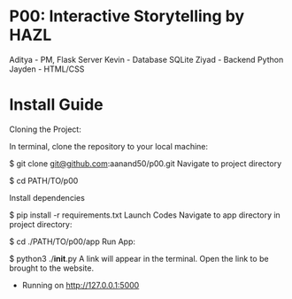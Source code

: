 # P00: Interactive Storytelling by HAZL
Aditya - PM, Flask Server
Kevin - Database SQLite
Ziyad - Backend Python
Jayden - HTML/CSS

<h1>Install Guide</h1>

Cloning the Project:

In terminal, clone the repository to your local machine:

 $ git clone git@github.com:aanand50/p00.git
Navigate to project directory

 $ cd PATH/TO/p00
 
Install dependencies

 $ pip install -r requirements.txt
Launch Codes
Navigate to app directory in project directory:

 $ cd ./PATH/TO/p00/app
Run App:

 $ python3 ./__init__.py
A link will appear in the terminal. Open the link to be brought to the website.

 * Running on http://127.0.0.1:5000
